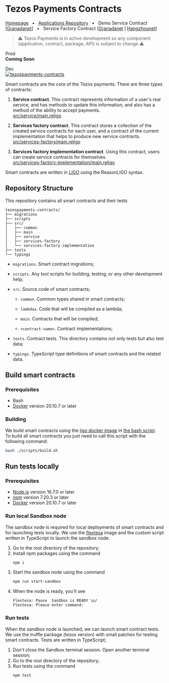 # Tezos Payments Contracts

[Homepage](https://tezospayments.com) &nbsp;&nbsp;•&nbsp;&nbsp;
[Applications Repository](https://github.com/fastwaterbear/tezospayments) &nbsp;&nbsp;•&nbsp;&nbsp;
Demo Service Contract [[Granadanet](https://payment.tezospayments.com/KT1EHWVV2tU4ecZKKmPTVVr99G66i4gD516M/donation?network=granadanet)] &nbsp;&nbsp;•&nbsp;&nbsp; 
Service Factory Contract [[Granadanet](https://better-call.dev/granadanet/KT1NxBzCJtvHFLKfiSAX3PGxdiJMAC8CtSZV) | [Hangzhounet](https://better-call.dev/hangzhou2net/KT1BLQ4tfy5iizuCSaR5D8sSDiQSemhvnAif)]  

> ⚠️ Tezos Payments is in active development so any component (application, contract, package, API) is subject to change ⚠️  

Prod  
**Coming Soon**  

Dev  
[![tezospayments-contracts](https://github.com/fastwaterbear/tezospayments-contracts/actions/workflows/tezospayments-contracts.yml/badge.svg?branch=master)](https://github.com/fastwaterbear/tezospayments-contracts/actions/workflows/tezospayments-contracts.yml)

Smart contracts are the core of the Tezos payments. There are three types of contracts: 
1. **Service contract**. This contract represents information of a user's real service, and has methods to update this information, and also has a method of the ability to accept payments.  
[src/service/main.religo](https://github.com/fastwaterbear/tezospayments-contracts/blob/master/src/service/main.religo)

2. **Services factory contract**. This contract stores a collection of the created service contracts for each user, and a contract of the current implementation that helps to produce new service contracts.  
[src/services-factory/main.religo](https://github.com/fastwaterbear/tezospayments-contracts/blob/master/src/services-factory/main.religo)

3. **Services factory implementation contract**. Using this contract, users can create service contracts for themselves.   
[src/services-factory-implementation/main.religo](https://github.com/fastwaterbear/tezospayments-contracts/blob/master/src/services-factory-implementation/main.religo)

Smart contracts are written in [LIGO](https://ligolang.org/) using the ReasonLIGO syntax.

## Repository Structure
This repository contains all smart contracts and their tests
```
tezospayments-contracts/
├── migrations
├── scripts
├── src/
│   ├── common
│   ├── main
│   ├── service
│   ├── services-factory
│   └── services-factory-implementation
├── tests
└── typings
```

* `migrations`. Smart contract migrations;

* `scripts`. Any tool scripts for building, testing, or any other development help;

* `src`. Source code of smart contracts;

    * `common`. Common types shared in smart contracts;

    * `lambdas`. Code that will be compiled as a lambda;

    * `main`. Contracts that will be compiled;

    * `<contract-name>`. Contract implementations;

* `tests`. Contract tests. This directory contains not only tests but also test data;

* `typings`. TypeScript type definitions of smart contracts and the related data.

## Build smart contracts
### Prerequisites
* Bash
* [Docker](https://docs.docker.com/get-docker) version 20.10.7 or later

### Building
We build smart contracts using the [ligo docker image](https://hub.docker.com/r/ligolang/ligo) in [the bash script](https://github.com/fastwaterbear/tezospayments-contracts/blob/master/scripts/build.sh).  
To build all smart contracts you just need to call this script with the following command:
```bash
bash ./scripts/build.sh
```

## Run tests locally

### Prerequisites
* [Node.js](https://nodejs.org) version 16.7.0 or later  
* [npm](https://docs.npmjs.com/downloading-and-installing-node-js-and-npm) version 7.20.3 or later  
* [Docker](https://docs.docker.com/get-docker) version 20.10.7 or later

### Run local Sandbox node
The sandbox node is required for local deployments of smart contracts and for launching tests locally. We use the [flextesa](https://hub.docker.com/r/tqtezos/flextesa) image and the custom script written in TypeScript to launch the sandbox node.

1. Go to the root directory of the repository;
2. Install npm packages using the command
   ```bash
   npm i
   ```
3. Start the sandbox node using the command
   ```bash
   npm run start-sandbox
   ```
4. When the node is ready, you'll see
   ```
   Flextesa: Pause  Sandbox is READY \o/
   Flextesa: Please enter command:
   ```

### Run tests
When the sandbox node is launched, we can launch smart contract tests.
We use the truffle package (tezos version) with small patches for testing smart contracts. Tests are written in TypeScript;

1. Don't close the Sandbox terminal session. Open another terminal session;
2. Go to the root directory of the repository;
3. Run tests using the command
   ```
   npm test
   ```

